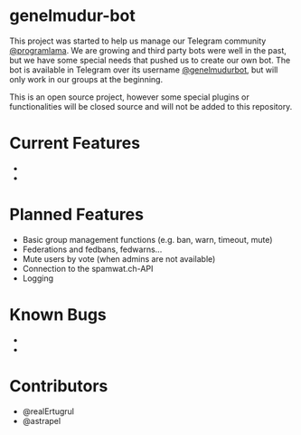 # genelmudur-bot
This project was started to help us manage our Telegram community [@programlama](http://t.me/programlama). We are growing and third party bots were well in the past, but we have some special needs that pushed us to create our own bot. The bot is available in Telegram over its username [@genelmudurbot](http://t.me/genelmudurbot), but will only work in our groups at the beginning. 

This is an open source project, however some special plugins or functionalities will be closed source and will not be added to this repository. 

# Current Features
- 
-

# Planned Features
- Basic group management functions (e.g. ban, warn, timeout, mute) 
- Federations and fedbans, fedwarns...
- Mute users by vote (when admins are not available) 
- Connection to the spamwat.ch-API
- Logging

# Known Bugs
-
-

# Contributors
- @realErtugrul
- @astrapel
